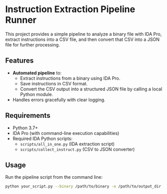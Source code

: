 # Instruction Extraction Pipeline Runner

This project provides a simple pipeline to analyze a binary file with IDA Pro, extract instructions into a CSV file, and then convert that CSV into a JSON file for further processing.

## Features

- **Automated pipeline** to:
  - Extract instructions from a binary using IDA Pro.
  - Save instructions in CSV format.
  - Convert the CSV output into a structured JSON file by calling a local Python module.
- Handles errors gracefully with clear logging.

## Requirements

- Python 3.7+
- IDA Pro (with command-line execution capabilities)
- Required IDA Python scripts:
  - `scripts/all_in_one.py` (IDA extraction script)
  - `scripts/collect_instruct.py` (CSV to JSON converter)

## Usage

Run the pipeline script from the command line:

```bash
python your_script.py --binary /path/to/binary -o /path/to/output_dir
